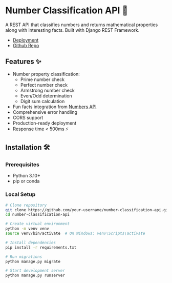# Number Classification API 🔢

A REST API that classifies numbers and returns mathematical properties along with interesting facts. Built with Django REST Framework.

- [Deployment](https://img.shields.io/badge/Deployed-Heroku-blue)
- [Github Repo](https://github.com/OfomiMatthew/number-classifier-api)


## Features ✨

- Number property classification:
  - Prime number check
  - Perfect number check
  - Armstrong number check
  - Even/Odd determination
  - Digit sum calculation
- Fun facts integration from [Numbers API](http://numbersapi.com)
- Comprehensive error handling
- CORS support
- Production-ready deployment
- Response time < 500ms ⚡

## Installation 🛠️

### Prerequisites
- Python 3.10+
- pip or conda

### Local Setup
```bash
# Clone repository
git clone https://github.com/your-username/number-classification-api.git
cd number-classification-api

# Create virtual environment
python -m venv venv
source venv/bin/activate  # On Windows: venv\Scripts\activate

# Install dependencies
pip install -r requirements.txt

# Run migrations
python manage.py migrate

# Start development server
python manage.py runserver
